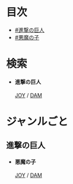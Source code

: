 # 目次
- [#進撃の巨人](#進撃の巨人)
- [#悪魔の子](#悪魔の子)

# 検索
- #### 進撃の巨人
  [j進撃の巨人]: https://www.joysound.com/web/search/cross?keyword=進撃の巨人
  [d進撃の巨人]: https://www.clubdam.com/karaokesearch/?keyword=進撃の巨人
  [JOY][j進撃の巨人] / [DAM][d進撃の巨人]

# ジャンルごと
## 進撃の巨人
- #### 悪魔の子
  [j908004]: intent://navigation?naviGrpId=908004&view=songDetails&acfm=songdetail_navi_app#Intent;scheme=xgi-js-spnavi;package=jp.co.xing.spnavi;end
  [d134314]: intent://reserve/?reqno=134314#Intent;scheme=denmoku;package=jp.co.dkkaraoke.denmokumini01;end
  [JOY][j908004] / [DAM][d134314]
